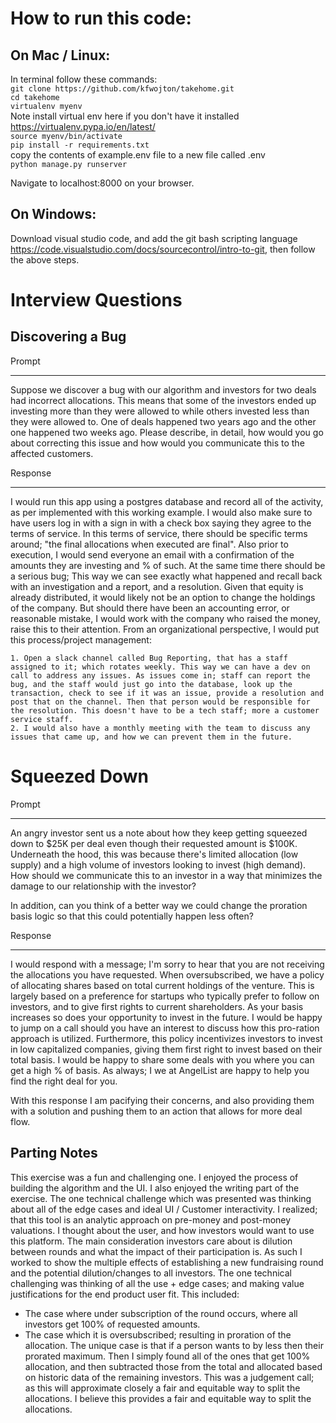 # How to run this code: 

## On Mac / Linux: 

In terminal follow these commands: <br> 
`git clone https://github.com/kfwojton/takehome.git`  <br>
`cd takehome` <br>
`virtualenv myenv`<br> 
Note install virtual env here if you don't have it installed https://virtualenv.pypa.io/en/latest/<br>
`source myenv/bin/activate` <br>
`pip install -r requirements.txt`<br> 
copy the contents of example.env file to a new file called .env <br> 
`python manage.py runserver` <br>

Navigate to localhost:8000 on your browser. 

## On Windows: 

Download visual studio code, and add the git bash scripting language https://code.visualstudio.com/docs/sourcecontrol/intro-to-git, then follow the above steps. 


# Interview Questions 

## Discovering a Bug 

Prompt
_________

Suppose we discover a bug with our algorithm and investors for two deals had incorrect
allocations. This means that some of the investors ended up investing more than they were allowed to
while others invested less than they were allowed to. One of deals happened two years ago and the
other one happened two weeks ago. Please describe, in detail, how would you go about correcting this
issue and how would you communicate this to the affected customers.

Response
__________


I would run this app using a postgres database and record all of the activity, as per implemented with this working example. I would also make sure to have users log in with a sign in with a check box saying they agree to the terms of service. In this terms of service, there should be specific terms around; "the final allocations when executed are final". Also prior to execution, I would send everyone an email with a confirmation of the amounts they are investing and % of such. At the same time there should be a serious bug; This way we can see exactly what happened and recall back with an investigation and a report, and a resolution. Given that equity is already distributed, it would likely not be an option to change the holdings of the company. But should there have been an accounting error, or reasonable mistake, I would work with the company who raised the money, raise this to their attention. From an organizational perspective, I would put this process/project management:

    1. Open a slack channel called Bug Reporting, that has a staff assigned to it; which rotates weekly. This way we can have a dev on call to address any issues. As issues come in; staff can report the bug, and the staff would just go into the database, look up the transaction, check to see if it was an issue, provide a resolution and post that on the channel. Then that person would be responsible for the resolution. This doesn't have to be a tech staff; more a customer service staff.
    2. I would also have a monthly meeting with the team to discuss any issues that came up, and how we can prevent them in the future.

# Squeezed Down 
Prompt
__________

An angry investor sent us a note about how they keep getting squeezed down to $25K per deal even
though their requested amount is $100K. Underneath the hood, this was because there's limited
allocation (low supply) and a high volume of investors looking to invest (high demand). How should
we communicate this to an investor in a way that minimizes the damage to our relationship with
the investor?

In addition, can you think of a better way we could change the proration basis logic so that
this could potentially happen less often?

Response
_____________

I would respond with a message; I'm sorry to hear that you are not receiving the allocations
you have requested. When oversubscribed, we have a policy of allocating shares based on total 
current holdings of the venture. This is largely based on a preference for startups who typically
prefer to follow on investors, and to give first rights to current shareholders. As your basis increases
so does your opportunity to invest in the future. I would be happy to jump on a call should you have 
an interest to discuss how this pro-ration approach is utilized. Furthermore, this policy 
incentivizes investors to invest in low capitalized companies, giving them first right to
invest based on their total basis. I would be happy to share some deals with you where you
can get a high % of basis. As always; I we at AngelList are happy to help you find the right deal for you.

With this response I am pacifying their concerns, and also providing them with a solution and pushing them 
to an action that allows for more deal flow. 

## Parting Notes

This exercise was a fun and challenging one. I enjoyed the process of building the algorithm and the UI. I also enjoyed the writing part of the exercise. The one technical challenge which was presented was thinking about all of the edge cases and ideal UI / Customer interactivity. I realized; that this tool is an analytic approach on pre-money and post-money valuations. I thought about the user, and how investors would want to use this platform. The main consideration investors care about is dilution between rounds and what the impact of their participation is. As such I worked to show the multiple effects of establishing a new fundraising round and the potential dilution/changes to all investors.
The one technical challenging was thinking of all the use + edge cases; and making value justifications for the end product user fit. This included:
- The case where under subscription of the round occurs, where all investors get 100% of requested amounts.
- The case which it is oversubscribed; resulting in proration of the allocation. The unique case is that if a person wants to by less then their prorated maximum. Then I simply found all of the ones that get 100% allocation, and then subtracted those from the total and allocated based on historic data of the remaining investors. This was a judgement call; as this will approximate closely a fair and equitable way to split the allocations. I believe this provides a fair and equitable way to split the allocations. 

